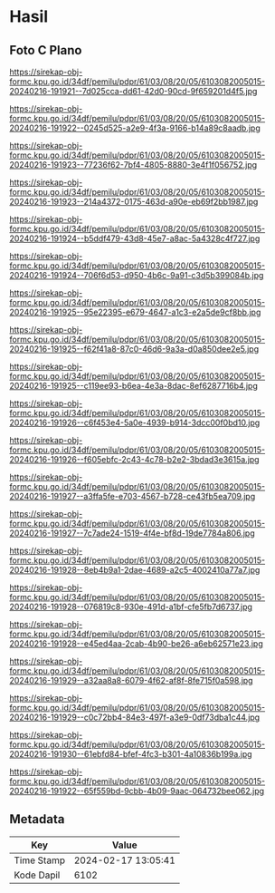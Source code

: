 # Hasil

## Foto C Plano

https://sirekap-obj-formc.kpu.go.id/34df/pemilu/pdpr/61/03/08/20/05/6103082005015-20240216-191921--7d025cca-dd61-42d0-90cd-9f659201d4f5.jpg

https://sirekap-obj-formc.kpu.go.id/34df/pemilu/pdpr/61/03/08/20/05/6103082005015-20240216-191922--0245d525-a2e9-4f3a-9166-b14a89c8aadb.jpg

https://sirekap-obj-formc.kpu.go.id/34df/pemilu/pdpr/61/03/08/20/05/6103082005015-20240216-191923--77236f62-7bf4-4805-8880-3e4f1f056752.jpg

https://sirekap-obj-formc.kpu.go.id/34df/pemilu/pdpr/61/03/08/20/05/6103082005015-20240216-191923--214a4372-0175-463d-a90e-eb69f2bb1987.jpg

https://sirekap-obj-formc.kpu.go.id/34df/pemilu/pdpr/61/03/08/20/05/6103082005015-20240216-191924--b5ddf479-43d8-45e7-a8ac-5a4328c4f727.jpg

https://sirekap-obj-formc.kpu.go.id/34df/pemilu/pdpr/61/03/08/20/05/6103082005015-20240216-191924--706f6d53-d950-4b6c-9a91-c3d5b399084b.jpg

https://sirekap-obj-formc.kpu.go.id/34df/pemilu/pdpr/61/03/08/20/05/6103082005015-20240216-191925--95e22395-e679-4647-a1c3-e2a5de9cf8bb.jpg

https://sirekap-obj-formc.kpu.go.id/34df/pemilu/pdpr/61/03/08/20/05/6103082005015-20240216-191925--f62f41a8-87c0-46d6-9a3a-d0a850dee2e5.jpg

https://sirekap-obj-formc.kpu.go.id/34df/pemilu/pdpr/61/03/08/20/05/6103082005015-20240216-191925--c119ee93-b6ea-4e3a-8dac-8ef6287716b4.jpg

https://sirekap-obj-formc.kpu.go.id/34df/pemilu/pdpr/61/03/08/20/05/6103082005015-20240216-191926--c6f453e4-5a0e-4939-b914-3dcc00f0bd10.jpg

https://sirekap-obj-formc.kpu.go.id/34df/pemilu/pdpr/61/03/08/20/05/6103082005015-20240216-191926--f605ebfc-2c43-4c78-b2e2-3bdad3e3615a.jpg

https://sirekap-obj-formc.kpu.go.id/34df/pemilu/pdpr/61/03/08/20/05/6103082005015-20240216-191927--a3ffa5fe-e703-4567-b728-ce43fb5ea709.jpg

https://sirekap-obj-formc.kpu.go.id/34df/pemilu/pdpr/61/03/08/20/05/6103082005015-20240216-191927--7c7ade24-1519-4f4e-bf8d-19de7784a806.jpg

https://sirekap-obj-formc.kpu.go.id/34df/pemilu/pdpr/61/03/08/20/05/6103082005015-20240216-191928--8eb4b9a1-2dae-4689-a2c5-4002410a77a7.jpg

https://sirekap-obj-formc.kpu.go.id/34df/pemilu/pdpr/61/03/08/20/05/6103082005015-20240216-191928--076819c8-930e-491d-a1bf-cfe5fb7d6737.jpg

https://sirekap-obj-formc.kpu.go.id/34df/pemilu/pdpr/61/03/08/20/05/6103082005015-20240216-191928--e45ed4aa-2cab-4b90-be26-a6eb62571e23.jpg

https://sirekap-obj-formc.kpu.go.id/34df/pemilu/pdpr/61/03/08/20/05/6103082005015-20240216-191929--a32aa8a8-6079-4f62-af8f-8fe715f0a598.jpg

https://sirekap-obj-formc.kpu.go.id/34df/pemilu/pdpr/61/03/08/20/05/6103082005015-20240216-191929--c0c72bb4-84e3-497f-a3e9-0df73dba1c44.jpg

https://sirekap-obj-formc.kpu.go.id/34df/pemilu/pdpr/61/03/08/20/05/6103082005015-20240216-191930--61ebfd84-bfef-4fc3-b301-4a10836b199a.jpg

https://sirekap-obj-formc.kpu.go.id/34df/pemilu/pdpr/61/03/08/20/05/6103082005015-20240216-191922--65f559bd-9cbb-4b09-9aac-064732bee062.jpg


## Metadata

| Key        | Value               |
| ---------- | ------------------- |
| Time Stamp | 2024-02-17 13:05:41 |
| Kode Dapil | 6102                |



